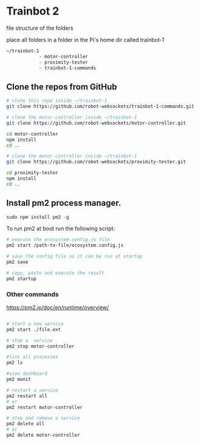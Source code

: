 # Trainbot 2

file structure of the folders

place all folders in a folder in the Pi's home dir called trainbot-1

```bash
~/trainbot-1
            - motor-controller
            - proximity-tester
            - trainbot-1-commands
```

## Clone the repos from GitHub

```BASH
# clone this repo inside ~/trainbot-1
git clone https://github.com/robot-websockets/trainbot-1-commands.git

# clone the motor-controller inside ~/trainbot-1
git clone https://github.com/robot-websockets/motor-controller.git

cd motor-controller
npm install
cd ..

# clone the motor-controller inside ~/trainbot-1
git clone https://github.com/robot-websockets/proximity-tester.git

cd proximity-tester
npm install
cd ..
```

## Install pm2 process manager.

```javascript
sudo npm install pm2 -g
```

To run pm2 at boot run the following script:

```bash
# execute the ecosystem.config.js file
pm2 start /path-to-file/ecosystem.config.js

# save the config file so it can be run at startup
pm2 save

# copy, paste and execute the result
pm2 startup

```

### Other commands

https://pm2.io/doc/en/runtime/overview/

```bash

# start a new service
pm2 start ./file.ext

# stop a  service
pm2 stop motor-controller

#list all processes
pm2 ls

#view dashboard
pm2 monit

# restart a service
pm2 restart all
# or
pm2 restart motor-controller

# stop and remove a service
pm2 delete all
# or
pm2 delete motor-controller
```
